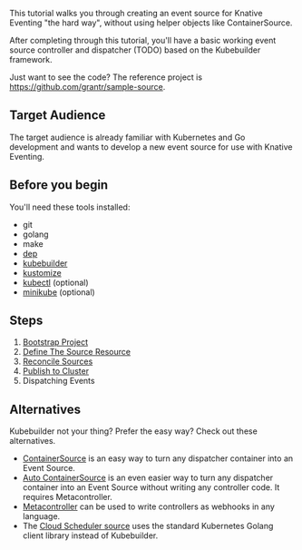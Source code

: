 
This tutorial walks you through creating an event source for Knative Eventing
"the hard way", without using helper objects like ContainerSource.

After completing through this tutorial, you'll have a basic working event source
controller and dispatcher (TODO) based on the Kubebuilder framework.

Just want to see the code? The reference project is
https://github.com/grantr/sample-source.

## Target Audience

The target audience is already familiar with Kubernetes and Go development and
wants to develop a new event source for use with Knative Eventing.

## Before you begin

You'll need these tools installed:

- git
- golang
- make
- [dep](https://github.com/golang/dep)
- [kubebuilder](https://github.com/kubernetes-sigs/kubebuilder)
- [kustomize](https://github.com/kubernetes-sigs/kustomize)
- [kubectl](https://kubernetes.io/docs/tasks/tools/install-kubectl/) (optional)
- [minikube](https://github.com/kubernetes/minikube) (optional)

## Steps

1.  [Bootstrap Project](01-bootstrap.md)
1.  [Define The Source Resource](02-define-source.md)
1.  [Reconcile Sources](03-reconcile-sources.md)
1.  [Publish to Cluster](04-publish-to-cluster.md)
1.  Dispatching Events

## Alternatives

Kubebuilder not your thing? Prefer the easy way? Check out these alternatives.

- [ContainerSource](../../../eventing/sources/README.md#meta-sources)
  is an easy way to turn any dispatcher container into an Event Source.
- [Auto ContainerSource](../../../eventing/sources/README.md#meta-sources)
  is an even easier way to turn any dispatcher container into an Event Source
  without writing any controller code. It requires Metacontroller.
- [Metacontroller](https://metacontroller.app) can be used to write controllers
  as webhooks in any language.
- The [Cloud Scheduler source](https://github.com/vaikas-google/csr) uses the
  standard Kubernetes Golang client library instead of Kubebuilder.
